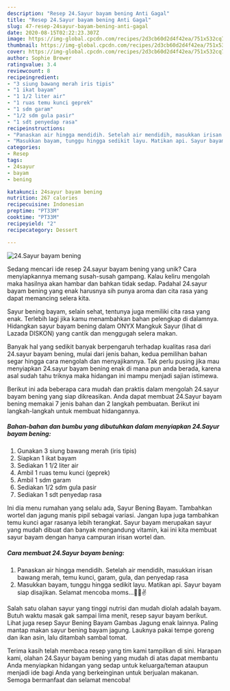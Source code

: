 ```yaml
---
description: "Resep 24.Sayur bayam bening Anti Gagal"
title: "Resep 24.Sayur bayam bening Anti Gagal"
slug: 47-resep-24sayur-bayam-bening-anti-gagal
date: 2020-08-15T02:22:23.307Z
image: https://img-global.cpcdn.com/recipes/2d3cb60d2d4f42ea/751x532cq70/24sayur-bayam-bening-foto-resep-utama.jpg
thumbnail: https://img-global.cpcdn.com/recipes/2d3cb60d2d4f42ea/751x532cq70/24sayur-bayam-bening-foto-resep-utama.jpg
cover: https://img-global.cpcdn.com/recipes/2d3cb60d2d4f42ea/751x532cq70/24sayur-bayam-bening-foto-resep-utama.jpg
author: Sophie Brewer
ratingvalue: 3.4
reviewcount: 8
recipeingredient:
- "3 siung bawang merah iris tipis"
- "1 ikat bayam"
- "1 1/2 liter air"
- "1 ruas temu kunci geprek"
- "1 sdm garam"
- "1/2 sdm gula pasir"
- "1 sdt penyedap rasa"
recipeinstructions:
- "Panaskan air hingga mendidih. Setelah air mendidih, masukkan irisan bawang merah, temu kunci, garam, gula, dan penyedap rasa"
- "Masukkan bayam, tunggu hingga sedikit layu. Matikan api. Sayur bayam siap disajikan. Selamat mencoba moms...🤗💞✌"
categories:
- Resep
tags:
- 24sayur
- bayam
- bening

katakunci: 24sayur bayam bening 
nutrition: 267 calories
recipecuisine: Indonesian
preptime: "PT33M"
cooktime: "PT33M"
recipeyield: "2"
recipecategory: Dessert

---
```



![24.Sayur bayam bening](https://img-global.cpcdn.com/recipes/2d3cb60d2d4f42ea/751x532cq70/24sayur-bayam-bening-foto-resep-utama.jpg)

Sedang mencari ide resep 24.sayur bayam bening yang unik? Cara menyiapkannya memang susah-susah gampang. Kalau keliru mengolah maka hasilnya akan hambar dan bahkan tidak sedap. Padahal 24.sayur bayam bening yang enak harusnya sih punya aroma dan cita rasa yang dapat memancing selera kita.

Sayur bening bayam, selain sehat, tentunya juga memiliki cita rasa yang enak. Terlebih lagi jika kamu menambahkan bahan pelengkap di dalamnya. Hidangkan sayur bayam bening dalam ONYX Mangkuk Sayur (lihat di Lazada DISKON) yang cantik dan menggugah selera makan.

Banyak hal yang sedikit banyak berpengaruh terhadap kualitas rasa dari 24.sayur bayam bening, mulai dari jenis bahan, kedua pemilihan bahan segar hingga cara mengolah dan menyajikannya. Tak perlu pusing jika mau menyiapkan 24.sayur bayam bening enak di mana pun anda berada, karena asal sudah tahu triknya maka hidangan ini mampu menjadi sajian istimewa.


Berikut ini ada beberapa cara mudah dan praktis dalam mengolah 24.sayur bayam bening yang siap dikreasikan. Anda dapat membuat 24.Sayur bayam bening memakai 7 jenis bahan dan 2 langkah pembuatan. Berikut ini langkah-langkah untuk membuat hidangannya.

<!--inarticleads1-->

##### Bahan-bahan dan bumbu yang dibutuhkan dalam menyiapkan 24.Sayur bayam bening:

1. Gunakan 3 siung bawang merah (iris tipis)
1. Siapkan 1 ikat bayam
1. Sediakan 1 1/2 liter air
1. Ambil 1 ruas temu kunci (geprek)
1. Ambil 1 sdm garam
1. Sediakan 1/2 sdm gula pasir
1. Sediakan 1 sdt penyedap rasa


Ini dia menu rumahan yang selalu ada, Sayur Bening Bayam. Tambahkan wortel dan jagung manis pipil sebagai variasi. Jangan lupa juga tambahkan temu kunci agar rasanya lebih terangkat. Sayur bayam merupakan sayur yang mudah dibuat dan banyak mengandung vitamin, kai ini kita membuat sayur bayam dengan hanya campuran irisan wortel dan. 

<!--inarticleads2-->

##### Cara membuat 24.Sayur bayam bening:

1. Panaskan air hingga mendidih. Setelah air mendidih, masukkan irisan bawang merah, temu kunci, garam, gula, dan penyedap rasa
1. Masukkan bayam, tunggu hingga sedikit layu. Matikan api. Sayur bayam siap disajikan. Selamat mencoba moms...🤗💞✌


Salah satu olahan sayur yang tinggi nutrisi dan mudah diolah adalah bayam. Butuh waktu masak gak sampai lima menit, resep sayur bayam berikut. Lihat juga resep Sayur Bening Bayam Gambas Jagung enak lainnya. Paling mantap makan sayur bening bayam jagung. Lauknya pakai tempe goreng dan ikan asin, lalu ditambah sambal tomat. 

Terima kasih telah membaca resep yang tim kami tampilkan di sini. Harapan kami, olahan 24.Sayur bayam bening yang mudah di atas dapat membantu Anda menyiapkan hidangan yang sedap untuk keluarga/teman ataupun menjadi ide bagi Anda yang berkeinginan untuk berjualan makanan. Semoga bermanfaat dan selamat mencoba!
